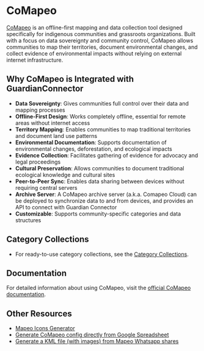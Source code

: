 # CoMapeo

[CoMapeo](https://www.comapeo.app/) is an offline-first mapping and data collection tool designed specifically for indigenous communities and grassroots organizations. Built with a focus on data sovereignty and community control, CoMapeo allows communities to map their territories, document environmental changes, and collect evidence of environmental impacts without relying on external internet infrastructure.

## Why CoMapeo is Integrated with GuardianConnector

- **Data Sovereignty**: Gives communities full control over their data and mapping processes
- **Offline-First Design**: Works completely offline, essential for remote areas without internet access
- **Territory Mapping**: Enables communities to map traditional territories and document land use patterns
- **Environmental Documentation**: Supports documentation of environmental changes, deforestation, and ecological impacts
- **Evidence Collection**: Facilitates gathering of evidence for advocacy and legal proceedings
- **Cultural Preservation**: Allows communities to document traditional ecological knowledge and cultural sites
- **Peer-to-Peer Sync**: Enables data sharing between devices without requiring central servers
- **Archive Server**: A CoMapeo archive server (a.k.a. Comapeo Cloud) can be deployed to synchronize data to and from devices, and provides an API to connect with Guardian Connector
- **Customizable**: Supports community-specific categories and data structures

## Category Collections

* For ready-to-use category collections, see the [Category Collections](./templates.md).

## Documentation

For detailed information about using CoMapeo, visit the [official CoMapeo documentation](https://lab.digital-democracy.org/comapeo-docs/).

## Other Resources

- [Mapeo Icons Generator](https://icons.earthdefenderstoolkit.com/)
- [Generate CoMapeo config directly from Google Spreadsheet](https://github.com/digidem/comapeo-config-spreadsheet-plugin)
- [Generate a KML file (with images) from Mapeo Whatsapp shares](https://rudokemper.github.io/mapeo-kml-generator/)
